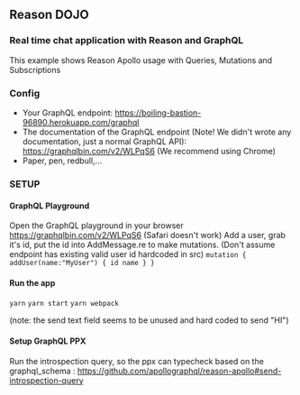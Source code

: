 ## Reason DOJO

### Real time chat application with Reason and GraphQL

This example shows Reason Apollo usage with Queries, Mutations and Subscriptions

### Config

- Your GraphQL endpoint: https://boiling-bastion-96890.herokuapp.com/graphql
- The documentation of the GraphQL endpoint (Note! We didn't wrote any documentation, just a normal GraphQL API):
https://graphqlbin.com/v2/WLPqS6 (We recommend using Chrome)
- Paper, pen, redbull,...


### SETUP

#### GraphQL Playground
Open the GraphQL playground in your browser https://graphqlbin.com/v2/WLPqS6 (Safari doesn't work)
Add a user, grab it's id, put the id into AddMessage.re to make mutations.
(Don't assume endpoint has existing valid user id hardcoded in src)
`
mutation { 
  addUser(name:"MyUser") {
    id
    name
  }
}
`

#### Run the app
`yarn`
`yarn start`
`yarn webpack`

(note: the send text field seems to be unused and hard coded to send "HI")

#### Setup GraphQL PPX
Run the introspection query, so the ppx can typecheck based on the graphql_schema : 
https://github.com/apollographql/reason-apollo#send-introspection-query


